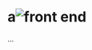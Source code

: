 # a![front end](https://github.com/w4rCode/a/assets/84465419/69fe352c-8395-4dad-bdef-2bd7197ec6c9)
...

